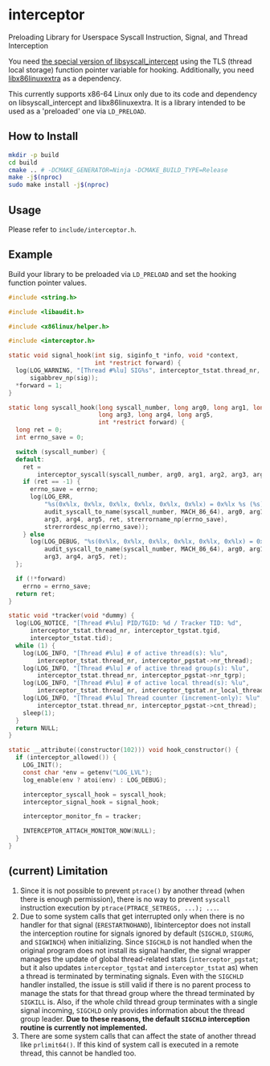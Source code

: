 # interceptor

Preloading Library for Userspace Syscall Instruction, Signal, and Thread Interception

You need [the special version of libsyscall_intercept](https://github.com/hurryman2212/syscall_intercept) using the TLS (thread local storage) function pointer variable for hooking. Additionally, you need [libx86linuxextra](https://github.com/hurryman2212/x86linuxextra) as a dependency.

This currently supports x86-64 Linux only due to its code and dependency on libsyscall_intercept and libx86linuxextra. It is a library intended to be used as a 'preloaded' one via `LD_PRELOAD`.

## How to Install

```sh
mkdir -p build
cd build
cmake .. # -DCMAKE_GENERATOR=Ninja -DCMAKE_BUILD_TYPE=Release
make -j$(nproc)
sudo make install -j$(nproc)
```

## Usage

Please refer to `include/interceptor.h`.

## Example

Build your library to be preloaded via `LD_PRELOAD` and set the hooking function pointer values.

```c
#include <string.h>

#include <libaudit.h>

#include <x86linux/helper.h>

#include <interceptor.h>

static void signal_hook(int sig, siginfo_t *info, void *context,
                        int *restrict forward) {
  log(LOG_WARNING, "[Thread #%lu] SIG%s", interceptor_tstat.thread_nr,
      sigabbrev_np(sig));
  *forward = 1;
}

static long syscall_hook(long syscall_number, long arg0, long arg1, long arg2,
                         long arg3, long arg4, long arg5,
                         int *restrict forward) {
  long ret = 0;
  int errno_save = 0;

  switch (syscall_number) {
  default:
    ret =
        interceptor_syscall(syscall_number, arg0, arg1, arg2, arg3, arg4, arg5);
    if (ret == -1) {
      errno_save = errno;
      log(LOG_ERR,
          "%s(0x%lx, 0x%lx, 0x%lx, 0x%lx, 0x%lx, 0x%lx) = 0x%lx %s (%s)",
          audit_syscall_to_name(syscall_number, MACH_86_64), arg0, arg1, arg2,
          arg3, arg4, arg5, ret, strerrorname_np(errno_save),
          strerrordesc_np(errno_save));
    } else
      log(LOG_DEBUG, "%s(0x%lx, 0x%lx, 0x%lx, 0x%lx, 0x%lx, 0x%lx) = 0x%lx",
          audit_syscall_to_name(syscall_number, MACH_86_64), arg0, arg1, arg2,
          arg3, arg4, arg5, ret);
  };

  if (!*forward)
    errno = errno_save;
  return ret;
}

static void *tracker(void *dummy) {
  log(LOG_NOTICE, "[Thread #%lu] PID/TGID: %d / Tracker TID: %d",
      interceptor_tstat.thread_nr, interceptor_tgstat.tgid,
      interceptor_tstat.tid);
  while (1) {
    log(LOG_INFO, "[Thread #%lu] # of active thread(s): %lu",
        interceptor_tstat.thread_nr, interceptor_pgstat->nr_thread);
    log(LOG_INFO, "[Thread #%lu] # of active thread group(s): %lu",
        interceptor_tstat.thread_nr, interceptor_pgstat->nr_tgrp);
    log(LOG_INFO, "[Thread #%lu] # of active local thread(s): %lu",
        interceptor_tstat.thread_nr, interceptor_tgstat.nr_local_thread);
    log(LOG_INFO, "[Thread #%lu] Thread counter (increment-only): %lu",
        interceptor_tstat.thread_nr, interceptor_pgstat->cnt_thread);
    sleep(1);
  }
  return NULL;
}

static __attribute((constructor(102))) void hook_constructor() {
  if (interceptor_allowed()) {
    LOG_INIT();
    const char *env = getenv("LOG_LVL");
    log_enable(env ? atoi(env) : LOG_DEBUG);

    interceptor_syscall_hook = syscall_hook;
    interceptor_signal_hook = signal_hook;

    interceptor_monitor_fn = tracker;

    INTERCEPTOR_ATTACH_MONITOR_NOW(NULL);
  }
}
```

## (current) Limitation

1. Since it is not possible to prevent `ptrace()` by another thread (when there is enough permission), there is no way to prevent `syscall` instruction execution by `ptrace(PTRACE_SETREGS, ...); ...`.
2. Due to some system calls that get interrupted only when there is no handler for that signal (`ERESTARTNOHAND`), libinterceptor does not install the interception routine for signals ignored by default (`SIGCHLD`, `SIGURG`, and `SIGWINCH`) when initializing. Since `SIGCHLD` is not handled when the original program does not install its signal handler, the signal wrapper manages the update of global thread-related stats (`interceptor_pgstat`; but it also updates `interceptor_tgstat` and `interceptor_tstat` as) when a thread is terminated by terminating signals. Even with the `SIGCHLD` handler installed, the issue is still valid if there is no parent process to manage the stats for that thread group where the thread terminated by `SIGKILL` is. Also, if the whole child thread group terminates with a single signal incoming, `SIGCHLD` only provides information about the thread group leader. **Due to these reasons, the default `SIGCHLD` interception routine is currently not implemented.**
3. There are some system calls that can affect the state of another thread like `prlimit64()`. If this kind of system call is executed in a remote thread, this cannot be handled too.

